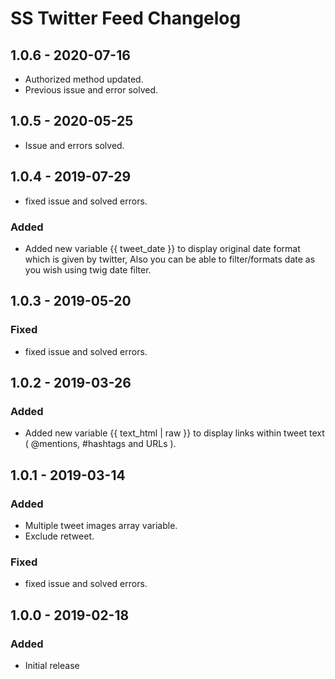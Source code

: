 # SS Twitter Feed Changelog

## 1.0.6 - 2020-07-16

- Authorized method updated.
- Previous issue and error solved.

## 1.0.5 - 2020-05-25

- Issue and errors solved.

## 1.0.4 - 2019-07-29

- fixed issue and solved errors.

### Added

- Added new variable {{ tweet_date }} to display original date format which is given by twitter, Also you can be able to filter/formats date as you wish using twig date filter.

## 1.0.3 - 2019-05-20

### Fixed

- fixed issue and solved errors.
## 1.0.2 - 2019-03-26

### Added

- Added new variable {{ text_html | raw }} to display links within tweet text ( @mentions, #hashtags and URLs ).


## 1.0.1 - 2019-03-14

### Added

- Multiple tweet images array variable.
- Exclude retweet.

### Fixed

- fixed issue and solved errors.


## 1.0.0 - 2019-02-18
### Added
- Initial release
